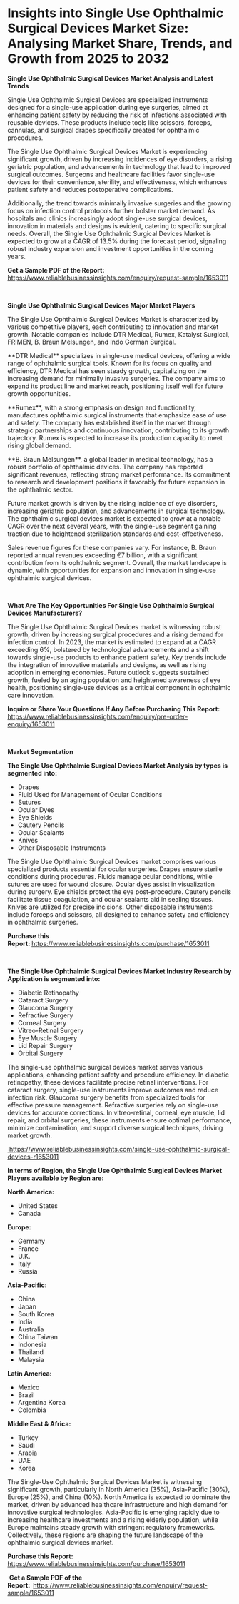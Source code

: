 <p><h1>Insights into Single Use Ophthalmic Surgical Devices Market Size: Analysing Market Share, Trends, and Growth from 2025 to 2032</h1></p><p><strong>Single Use Ophthalmic Surgical Devices Market Analysis and Latest Trends</strong></p>
<p><p>Single Use Ophthalmic Surgical Devices are specialized instruments designed for a single-use application during eye surgeries, aimed at enhancing patient safety by reducing the risk of infections associated with reusable devices. These products include tools like scissors, forceps, cannulas, and surgical drapes specifically created for ophthalmic procedures.</p><p>The Single Use Ophthalmic Surgical Devices Market is experiencing significant growth, driven by increasing incidences of eye disorders, a rising geriatric population, and advancements in technology that lead to improved surgical outcomes. Surgeons and healthcare facilities favor single-use devices for their convenience, sterility, and effectiveness, which enhances patient safety and reduces postoperative complications.</p><p>Additionally, the trend towards minimally invasive surgeries and the growing focus on infection control protocols further bolster market demand. As hospitals and clinics increasingly adopt single-use surgical devices, innovation in materials and designs is evident, catering to specific surgical needs. Overall, the Single Use Ophthalmic Surgical Devices Market is expected to grow at a CAGR of 13.5% during the forecast period, signaling robust industry expansion and investment opportunities in the coming years.</p></p>
<p><strong>Get a Sample PDF of the Report:&nbsp;</strong> <a href="https://www.reliablebusinessinsights.com/enquiry/request-sample/1653011?utm_campaign=3456&utm_medium=2&utm_source=Github&utm_content=ia&utm_term=18042025&utm_id=single-use-ophthalmic-surgical-devices">https://www.reliablebusinessinsights.com/enquiry/request-sample/1653011</a></p>
<p>&nbsp;</p>
<p><strong>Single Use Ophthalmic Surgical Devices Major Market Players</strong></p>
<p><p>The Single Use Ophthalmic Surgical Devices Market is characterized by various competitive players, each contributing to innovation and market growth. Notable companies include DTR Medical, Rumex, Katalyst Surgical, FRIMEN, B. Braun Melsungen, and Indo German Surgical.</p><p>**DTR Medical** specializes in single-use medical devices, offering a wide range of ophthalmic surgical tools. Known for its focus on quality and efficiency, DTR Medical has seen steady growth, capitalizing on the increasing demand for minimally invasive surgeries. The company aims to expand its product line and market reach, positioning itself well for future growth opportunities.</p><p>**Rumex**, with a strong emphasis on design and functionality, manufactures ophthalmic surgical instruments that emphasize ease of use and safety. The company has established itself in the market through strategic partnerships and continuous innovation, contributing to its growth trajectory. Rumex is expected to increase its production capacity to meet rising global demand.</p><p>**B. Braun Melsungen**, a global leader in medical technology, has a robust portfolio of ophthalmic devices. The company has reported significant revenues, reflecting strong market performance. Its commitment to research and development positions it favorably for future expansion in the ophthalmic sector.</p><p>Future market growth is driven by the rising incidence of eye disorders, increasing geriatric population, and advancements in surgical technology. The ophthalmic surgical devices market is expected to grow at a notable CAGR over the next several years, with the single-use segment gaining traction due to heightened sterilization standards and cost-effectiveness.</p><p>Sales revenue figures for these companies vary. For instance, B. Braun reported annual revenues exceeding €7 billion, with a significant contribution from its ophthalmic segment. Overall, the market landscape is dynamic, with opportunities for expansion and innovation in single-use ophthalmic surgical devices.</p></p>
<p>&nbsp;</p>
<p><strong>What Are The Key Opportunities For Single Use Ophthalmic Surgical Devices Manufacturers?</strong></p>
<p><p>The Single Use Ophthalmic Surgical Devices market is witnessing robust growth, driven by increasing surgical procedures and a rising demand for infection control. In 2023, the market is estimated to expand at a CAGR exceeding 6%, bolstered by technological advancements and a shift towards single-use products to enhance patient safety. Key trends include the integration of innovative materials and designs, as well as rising adoption in emerging economies. Future outlook suggests sustained growth, fueled by an aging population and heightened awareness of eye health, positioning single-use devices as a critical component in ophthalmic care innovation.</p></p>
<p><strong>Inquire or Share Your Questions If Any Before Purchasing This Report:</strong> <a href="https://www.reliablebusinessinsights.com/enquiry/pre-order-enquiry/1653011?utm_campaign=3456&utm_medium=2&utm_source=Github&utm_content=ia&utm_term=18042025&utm_id=single-use-ophthalmic-surgical-devices">https://www.reliablebusinessinsights.com/enquiry/pre-order-enquiry/1653011</a></p>
<p>&nbsp;</p>
<p><strong>Market Segmentation</strong></p>
<p><strong>The Single Use Ophthalmic Surgical Devices Market Analysis by types is segmented into:</strong></p>
<p><ul><li>Drapes</li><li>Fluid Used for Management of Ocular Conditions</li><li>Sutures</li><li>Ocular Dyes</li><li>Eye Shields</li><li>Cautery Pencils</li><li>Ocular Sealants</li><li>Knives</li><li>Other Disposable Instruments</li></ul></p>
<p><p>The Single Use Ophthalmic Surgical Devices market comprises various specialized products essential for ocular surgeries. Drapes ensure sterile conditions during procedures. Fluids manage ocular conditions, while sutures are used for wound closure. Ocular dyes assist in visualization during surgery. Eye shields protect the eye post-procedure. Cautery pencils facilitate tissue coagulation, and ocular sealants aid in sealing tissues. Knives are utilized for precise incisions. Other disposable instruments include forceps and scissors, all designed to enhance safety and efficiency in ophthalmic surgeries.</p></p>
<p><strong>Purchase this Report:&nbsp;</strong><a href="https://www.reliablebusinessinsights.com/purchase/1653011?utm_campaign=3456&utm_medium=2&utm_source=Github&utm_content=ia&utm_term=18042025&utm_id=single-use-ophthalmic-surgical-devices">https://www.reliablebusinessinsights.com/purchase/1653011</a></p>
<p>&nbsp;</p>
<p><strong>The Single Use Ophthalmic Surgical Devices Market Industry Research by Application is segmented into:</strong></p>
<p><ul><li>Diabetic Retinopathy</li><li>Cataract Surgery</li><li>Glaucoma Surgery</li><li>Refractive Surgery</li><li>Corneal Surgery</li><li>Vitreo-Retinal Surgery</li><li>Eye Muscle Surgery</li><li>Lid Repair Surgery</li><li>Orbital Surgery</li></ul></p>
<p><p>The single-use ophthalmic surgical devices market serves various applications, enhancing patient safety and procedure efficiency. In diabetic retinopathy, these devices facilitate precise retinal interventions. For cataract surgery, single-use instruments improve outcomes and reduce infection risk. Glaucoma surgery benefits from specialized tools for effective pressure management. Refractive surgeries rely on single-use devices for accurate corrections. In vitreo-retinal, corneal, eye muscle, lid repair, and orbital surgeries, these instruments ensure optimal performance, minimize contamination, and support diverse surgical techniques, driving market growth.</p></p>
<p><a href="https://www.reliablebusinessinsights.com/single-use-ophthalmic-surgical-devices-r1653011?utm_campaign=3456&utm_medium=2&utm_source=Github&utm_content=ia&utm_term=18042025&utm_id=single-use-ophthalmic-surgical-devices">&nbsp;https://www.reliablebusinessinsights.com/single-use-ophthalmic-surgical-devices-r1653011</a></p>
<p><strong>In terms of Region, the Single Use Ophthalmic Surgical Devices Market Players available by Region are:</strong></p>
<p>
    <p> <strong> North America: </strong>
        <ul>
            <li>United States</li>
            <li>Canada</li>
        </ul>
        </p> 
    <p> <strong> Europe: </strong>
        <ul>
            <li>Germany</li>
            <li>France</li>
            <li>U.K.</li>
            <li>Italy</li>
            <li>Russia</li>
        </ul>
        </p> 
    <p> <strong> Asia-Pacific: </strong>
        <ul>
            <li>China</li>
            <li>Japan</li>
            <li>South Korea</li>
            <li>India</li>
            <li>Australia</li>
            <li>China Taiwan</li>
            <li>Indonesia</li>
            <li>Thailand</li>
            <li>Malaysia</li>
        </ul>
        </p> 
    <p> <strong> Latin America: </strong>
        <ul>
            <li>Mexico</li>
            <li>Brazil</li>
            <li>Argentina Korea</li>
            <li>Colombia</li>
        </ul>
        </p> 
    <p> <strong> Middle East & Africa: </strong>
        <ul>
            <li>Turkey</li>
            <li>Saudi</li>
            <li>Arabia</li>
            <li>UAE</li>
            <li>Korea</li>
        </ul>
    </p>
    </p>
<p><p>The Single-Use Ophthalmic Surgical Devices Market is witnessing significant growth, particularly in North America (35%), Asia-Pacific (30%), Europe (25%), and China (10%). North America is expected to dominate the market, driven by advanced healthcare infrastructure and high demand for innovative surgical technologies. Asia-Pacific is emerging rapidly due to increasing healthcare investments and a rising elderly population, while Europe maintains steady growth with stringent regulatory frameworks. Collectively, these regions are shaping the future landscape of the ophthalmic surgical devices market.</p></p>
<p><strong>Purchase this Report: </strong><a href="https://www.reliablebusinessinsights.com/purchase/1653011?utm_campaign=3456&utm_medium=2&utm_source=Github&utm_content=ia&utm_term=18042025&utm_id=single-use-ophthalmic-surgical-devices">https://www.reliablebusinessinsights.com/purchase/1653011</a></p>
<p>&nbsp;<strong>Get a Sample PDF of the Report:&nbsp;&nbsp;</strong><a href="https://www.reliablebusinessinsights.com/enquiry/request-sample/1653011?utm_campaign=3456&utm_medium=2&utm_source=Github&utm_content=ia&utm_term=18042025&utm_id=single-use-ophthalmic-surgical-devices">https://www.reliablebusinessinsights.com/enquiry/request-sample/1653011</a></p>
<p><strong></strong></p>
<p><p></p><p></p><p></p></p>